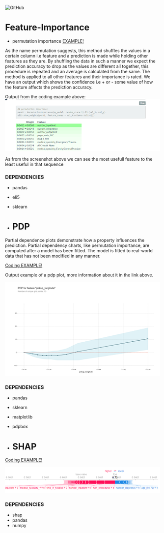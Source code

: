 ![GitHub](https://img.shields.io/github/license/SirWilliam254/Feature-Importance?color=success&style=plastic)
# Feature-Importance

- permutation importance
[EXAMPLE! ](https://sirwilliam254.github.io/Feature-Importance/feat.html)

As the name permutation suggests, this method shuffles the values in a certain column i.e feature and a prediction is made while holding other features as they are. By shuffling the data in such a manner we expect the prediction accuracy to drop as the values are different all together, this procedure is repeated and an average is calculated from the same. The method is applied to all other features and their importance is rated. We have an output which shows the confidence i.e + or - some value of how the feature affects the prediction accuracy.

Output from the coding example above:
![image](https://github.com/SirWilliam254/Feature-Importance/blob/main/permutationimporatance.png)

As from the screenshot above we can see the most usefull feature to the least useful in that sequence

### DEPENDENCIES
- pandas
- eli5
- sklearn

- # PDP

Partial dependence plots demonstrate how a property influences the prediction. Partial dependency charts, like permutation importance, are computed after a model has been fitted. The model is fitted to real-world data that has not been modified in any manner.

[Coding EXAMPLE!](https://sirwilliam254.github.io/Feature-Importance/pdp.html)

Output example of a pdp plot, more information about it in the link above.

![image](https://github.com/SirWilliam254/Feature-Importance/blob/main/pdp1.PNG)

### DEPENDENCIES
- pandas
- sklearn
- matplotlib
- pdpbox

- # SHAP

[Coding EXAMPLE!](https://sirwilliam254.github.io/Feature-Importance/shap.html)

![image](https://github.com/SirWilliam254/Feature-Importance/blob/main/one.PNG)
### DEPENDENCIES
- shap
- pandas
- numpy
